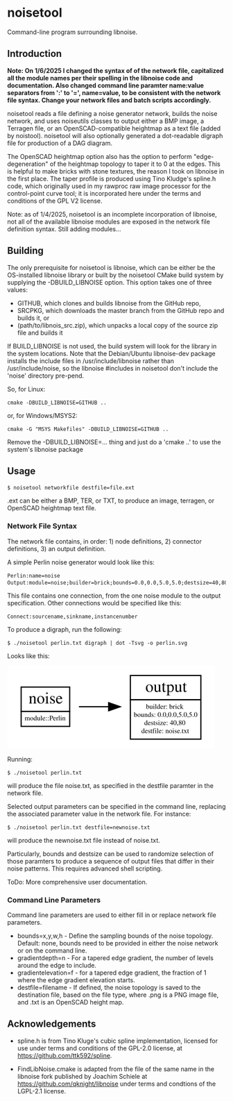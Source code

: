 # noisetool
Command-line program surrounding libnoise.

## Introduction

<b>Note: On 1/6/2025 I changed the syntax of of the network file, capitalized all the module names per their spelling in the libnoise code and documentation.  Also changed command line paramter name:value separators from ':' to '=', name=value, to be consistent with the network file syntax.  Change your network files and batch scripts accordingly.</b>

noisetool reads a file defining a noise generator network, builds the noise network, and uses noiseutils classes to output either a BMP image, a Terragen file, or an OpenSCAD-compatible heightmap as a text file (added by noistool).  noisetool will also optionally generated a dot-readable digraph file for production of a DAG diagram.

The OpenSCAD heightmap option also has the option to perform "edge-degeneration" of the heightmap topology to taper it to 0 at the edges. This is helpful to make bricks with stone textures, the reason I took on libnoise in the first place.  The taper profile is produced using Tino Kludge's spline.h code, which originally used in my rawproc raw image processor for the control-point curve tool;  it is incorporated here under the terms and conditions of the GPL V2 license.

Note: as of 1/4/2025, noisetool is an incomplete incorporation of libnoise, not all of the available libnoise modules are exposed in the network file definition syntax.  Still adding modules...

## Building

The only prerequisite for noisetool is libnoise, which can be either be the OS-installed libnoise library or built by the noisetool CMake build system by supplying the -DBUILD_LIBNOISE option. This option takes one of three values: 

- GITHUB, which clones and builds libnoise from the GitHub repo,
- SRCPKG, which downloads the master branch from the GitHub repo and builds it, or
- (path/to/libnois_src.zip), which unpacks a local copy of the source zip file and builds it

If BUILD_LIBNOISE is not used, the build system will look for the library in the system locations.  Note that the Debian/Ubuntu libnoise-dev package installs the include files in /usr/include/libnoise rather than /usr/include/noise, so the libnoise #includes in noisetool don't include the 'noise' directory pre-pend.

So, for Linux:

    cmake -DBUILD_LIBNOISE=GITHUB ..

or, for Windows/MSYS2:

    cmake -G "MSYS Makefiles" -DBUILD_LIBNOISE=GITHUB ..

Remove the -DBUILD_LIBNOISE=... thing and just do a 'cmake ..' to use the system's libnoise package

## Usage

    $ noisetool networkfile destfile=file.ext

.ext can be either a BMP, TER, or TXT, to produce an image, terragen, or OpenSCAD heightmap text file.

### Network File Syntax

The network file contains, in order: 1) node definitions, 2) connector definitions, 3) an output definition.

A simple Perlin noise generator would look like this:

```
Perlin:name=noise
Output:module=noise;builder=brick;bounds=0.0,0.0,5.0,5.0;destsize=40,80;destfile=noise.txt
```

This file contains one connection, from the one noise module to the output specification.  Other connections would be specified like this:

```
Connect:sourcename,sinkname,instancenumber
```
To produce a digraph, run the following:

    $ ./noisetool perlin.txt digraph | dot -Tsvg -o perlin.svg

Looks like this:

![perlin.svg](./perlin.svg)

Running:

    $ ./noisetool perlin.txt

will produce the file noise.txt, as specified in the destfile paramter in the network file.

Selected output parameters can be specified in the command line, replacing the associated parameter value in the network file.  For instance:

    $ ./noisetool perlin.txt destfile=newnoise.txt

will produce the newnoise.txt file instead of noise.txt.

Particularly, bounds and destsize can be used to randomize selection of those paramters to produce a sequence of output files that differ in
their noise patterns.  This requires advanced shell scripting.

ToDo: More comprehensive user documentation.

### Command Line Parameters
Command line parameters are used to either fill in or replace network file parameters.
- bounds=x,y,w,h - Define the sampling bounds of the noise topology.  Default: none, bounds need to be provided in either the noise network or on the command line.
- gradientdepth=n - For a tapered edge gradient, the number of levels around the edge to include.
- gradientelevation=f - for a tapered edge gradient, the fraction of 1 where the edge gradient elevation starts.
- destfile=filename - If defined, the noise topology is saved to the destination file, based on the file type, where .png is a PNG image file, and .txt is an OpenSCAD height map.

## Acknowledgements

- spline.h is from Tino Kluge's cubic spline implementation, licensed for use under terms and conditions of the GPL-2.0 license, at https://github.com/ttk592/spline.

- FindLibNoise.cmake is adapted from the file of the same name in the libnoise fork published by Joachim Schiele at https://github.com/qknight/libnoise under terms and condtions of the LGPL-2.1 license.



    

